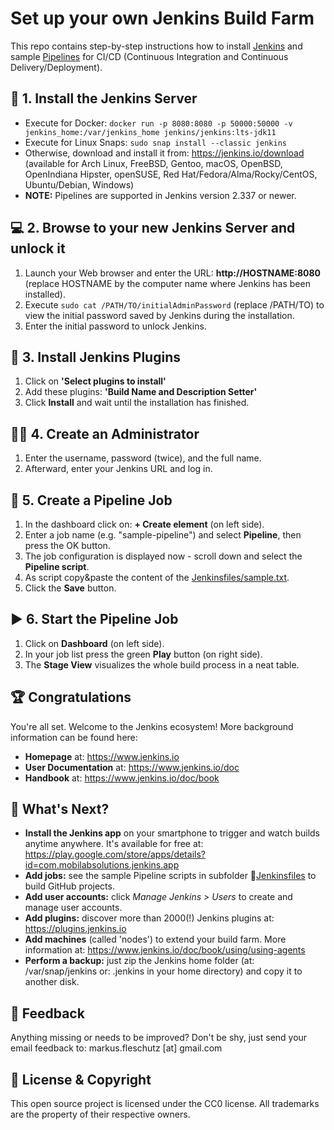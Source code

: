 Set up your own Jenkins Build Farm
==================================

This repo contains step-by-step instructions how to install [Jenkins](https://jenkins.io) and sample [Pipelines](https://www.jenkins.io/doc/book/pipeline/) for CI/CD (Continuous Integration and Continuous Delivery/Deployment).

🔧 1. Install the Jenkins Server
---------------------------------
* Execute for Docker: `docker run -p 8080:8080 -p 50000:50000 -v jenkins_home:/var/jenkins_home jenkins/jenkins:lts-jdk11`
* Execute for Linux Snaps: `sudo snap install --classic jenkins`
* Otherwise, download and install it from: https://jenkins.io/download (available for Arch Linux, FreeBSD, Gentoo, macOS, OpenBSD, OpenIndiana Hipster, openSUSE, Red Hat/Fedora/Alma/Rocky/CentOS, Ubuntu/Debian, Windows)
* **NOTE:** Pipelines are supported in Jenkins version 2.337 or newer.

💻 2. Browse to your new Jenkins Server and unlock it
------------------------------------------------------
1. Launch your Web browser and enter the URL: **http://HOSTNAME:8080** (replace HOSTNAME by the computer name where Jenkins has been installed).
2. Execute `sudo cat /PATH/TO/initialAdminPassword` (replace /PATH/TO) to view the initial password saved by Jenkins during the installation.
3. Enter the initial password to unlock Jenkins.

📌 3. Install Jenkins Plugins
------------------------------
1. Click on **'Select plugins to install'**
2. Add these plugins: **'Build Name and Description Setter'**
3. Click **Install** and wait until the installation has finished.

🧙‍♂️ 4. Create an Administrator
-----------------------------
1. Enter the username, password (twice), and the full name.
2. Afterward, enter your Jenkins URL and log in.
     
📝 5. Create a Pipeline Job
---------------------------
1. In the dashboard click on: **+ Create element** (on left side).
2. Enter a job name (e.g. "sample-pipeline") and select **Pipeline**, then press the OK button.
3. The job configuration is displayed now - scroll down and select the **Pipeline script**.
4. As script copy&paste the content of the [Jenkinsfiles/sample.txt](Jenkinsfiles/sample.txt).
5. Click the **Save** button.
     
▶️ 6. Start the Pipeline Job
-----------------------------
1. Click on **Dashboard** (on left side).
2. In your job list press the green **Play** button (on right side).
3. The **Stage View** visualizes the whole build process in a neat table.
  
🏆 Congratulations
-------------------
You're all set. Welcome to the Jenkins ecosystem! More background information can be found here:

* **Homepage** at: https://www.jenkins.io
* **User Documentation** at: https://www.jenkins.io/doc
* **Handbook** at: https://www.jenkins.io/doc/book

🚀 What's Next?
----------------
* **Install the Jenkins app** on your smartphone to trigger and watch builds anytime anywhere. It's available for free at: https://play.google.com/store/apps/details?id=com.mobilabsolutions.jenkins.app
* **Add jobs:** see the sample Pipeline scripts in subfolder 📂[Jenkinsfiles](Jenkinsfiles/) to build GitHub projects.
* **Add user accounts:** click *Manage Jenkins &gt; Users* to create and manage user accounts. 
* **Add plugins:** discover more than 2000(!) Jenkins plugins at: https://plugins.jenkins.io
* **Add machines** (called 'nodes') to extend your build farm. More information at: https://www.jenkins.io/doc/book/using/using-agents
* **Perform a backup:** just zip the Jenkins home folder (at: /var/snap/jenkins or: .jenkins in your home directory) and copy it to another disk.

📧 Feedback
------------
Anything missing or needs to be improved? Don't be shy, just send your email feedback to: markus.fleschutz [at] gmail.com

🤝 License & Copyright
-----------------------
This open source project is licensed under the CC0 license. All trademarks are the property of their respective owners.
